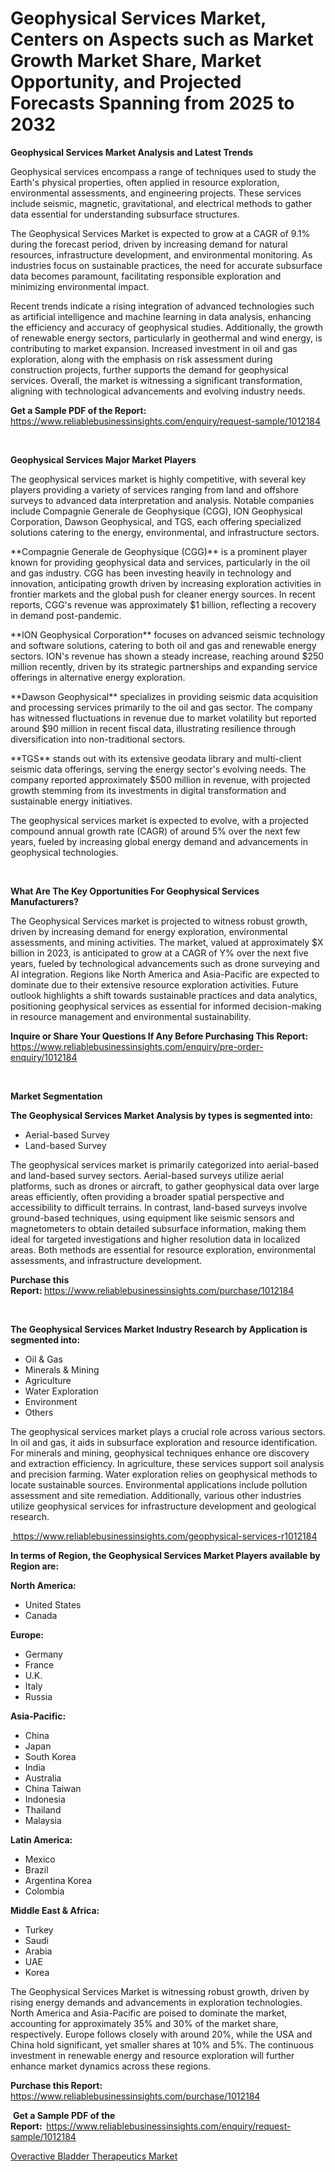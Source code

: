 <p><h1>Geophysical Services Market, Centers on Aspects such as Market Growth Market Share, Market Opportunity, and Projected Forecasts Spanning from 2025 to 2032</h1></p><p><strong>Geophysical Services Market Analysis and Latest Trends</strong></p>
<p><p>Geophysical services encompass a range of techniques used to study the Earth's physical properties, often applied in resource exploration, environmental assessments, and engineering projects. These services include seismic, magnetic, gravitational, and electrical methods to gather data essential for understanding subsurface structures. </p><p>The Geophysical Services Market is expected to grow at a CAGR of 9.1% during the forecast period, driven by increasing demand for natural resources, infrastructure development, and environmental monitoring. As industries focus on sustainable practices, the need for accurate subsurface data becomes paramount, facilitating responsible exploration and minimizing environmental impact.</p><p>Recent trends indicate a rising integration of advanced technologies such as artificial intelligence and machine learning in data analysis, enhancing the efficiency and accuracy of geophysical studies. Additionally, the growth of renewable energy sectors, particularly in geothermal and wind energy, is contributing to market expansion. Increased investment in oil and gas exploration, along with the emphasis on risk assessment during construction projects, further supports the demand for geophysical services. Overall, the market is witnessing a significant transformation, aligning with technological advancements and evolving industry needs.</p></p>
<p><strong>Get a Sample PDF of the Report:&nbsp;</strong> <a href="https://www.reliablebusinessinsights.com/enquiry/request-sample/1012184?utm_campaign=2111&utm_medium=2&utm_source=Github&utm_content=ia&utm_term=05032025&utm_id=geophysical-services">https://www.reliablebusinessinsights.com/enquiry/request-sample/1012184</a></p>
<p>&nbsp;</p>
<p><strong>Geophysical Services Major Market Players</strong></p>
<p><p>The geophysical services market is highly competitive, with several key players providing a variety of services ranging from land and offshore surveys to advanced data interpretation and analysis. Notable companies include Compagnie Generale de Geophysique (CGG), ION Geophysical Corporation, Dawson Geophysical, and TGS, each offering specialized solutions catering to the energy, environmental, and infrastructure sectors.</p><p>**Compagnie Generale de Geophysique (CGG)** is a prominent player known for providing geophysical data and services, particularly in the oil and gas industry. CGG has been investing heavily in technology and innovation, anticipating growth driven by increasing exploration activities in frontier markets and the global push for cleaner energy sources. In recent reports, CGG's revenue was approximately $1 billion, reflecting a recovery in demand post-pandemic.</p><p>**ION Geophysical Corporation** focuses on advanced seismic technology and software solutions, catering to both oil and gas and renewable energy sectors. ION's revenue has shown a steady increase, reaching around $250 million recently, driven by its strategic partnerships and expanding service offerings in alternative energy exploration.</p><p>**Dawson Geophysical** specializes in providing seismic data acquisition and processing services primarily to the oil and gas sector. The company has witnessed fluctuations in revenue due to market volatility but reported around $90 million in recent fiscal data, illustrating resilience through diversification into non-traditional sectors.</p><p>**TGS** stands out with its extensive geodata library and multi-client seismic data offerings, serving the energy sector's evolving needs. The company reported approximately $500 million in revenue, with projected growth stemming from its investments in digital transformation and sustainable energy initiatives.</p><p>The geophysical services market is expected to evolve, with a projected compound annual growth rate (CAGR) of around 5% over the next few years, fueled by increasing global energy demand and advancements in geophysical technologies.</p></p>
<p>&nbsp;</p>
<p><strong>What Are The Key Opportunities For Geophysical Services Manufacturers?</strong></p>
<p><p>The Geophysical Services market is projected to witness robust growth, driven by increasing demand for energy exploration, environmental assessments, and mining activities. The market, valued at approximately $X billion in 2023, is anticipated to grow at a CAGR of Y% over the next five years, fueled by technological advancements such as drone surveying and AI integration. Regions like North America and Asia-Pacific are expected to dominate due to their extensive resource exploration activities. Future outlook highlights a shift towards sustainable practices and data analytics, positioning geophysical services as essential for informed decision-making in resource management and environmental sustainability.</p></p>
<p><strong>Inquire or Share Your Questions If Any Before Purchasing This Report:</strong> <a href="https://www.reliablebusinessinsights.com/enquiry/pre-order-enquiry/1012184?utm_campaign=2111&utm_medium=2&utm_source=Github&utm_content=ia&utm_term=05032025&utm_id=geophysical-services">https://www.reliablebusinessinsights.com/enquiry/pre-order-enquiry/1012184</a></p>
<p>&nbsp;</p>
<p><strong>Market Segmentation</strong></p>
<p><strong>The Geophysical Services Market Analysis by types is segmented into:</strong></p>
<p><ul><li>Aerial-based Survey</li><li>Land-based Survey</li></ul></p>
<p><p>The geophysical services market is primarily categorized into aerial-based and land-based survey sectors. Aerial-based surveys utilize aerial platforms, such as drones or aircraft, to gather geophysical data over large areas efficiently, often providing a broader spatial perspective and accessibility to difficult terrains. In contrast, land-based surveys involve ground-based techniques, using equipment like seismic sensors and magnetometers to obtain detailed subsurface information, making them ideal for targeted investigations and higher resolution data in localized areas. Both methods are essential for resource exploration, environmental assessments, and infrastructure development.</p></p>
<p><strong>Purchase this Report:&nbsp;</strong><a href="https://www.reliablebusinessinsights.com/purchase/1012184?utm_campaign=2111&utm_medium=2&utm_source=Github&utm_content=ia&utm_term=05032025&utm_id=geophysical-services">https://www.reliablebusinessinsights.com/purchase/1012184</a></p>
<p>&nbsp;</p>
<p><strong>The Geophysical Services Market Industry Research by Application is segmented into:</strong></p>
<p><ul><li>Oil & Gas</li><li>Minerals & Mining</li><li>Agriculture</li><li>Water Exploration</li><li>Environment</li><li>Others</li></ul></p>
<p><p>The geophysical services market plays a crucial role across various sectors. In oil and gas, it aids in subsurface exploration and resource identification. For minerals and mining, geophysical techniques enhance ore discovery and extraction efficiency. In agriculture, these services support soil analysis and precision farming. Water exploration relies on geophysical methods to locate sustainable sources. Environmental applications include pollution assessment and site remediation. Additionally, various other industries utilize geophysical services for infrastructure development and geological research.</p></p>
<p><a href="https://www.reliablebusinessinsights.com/geophysical-services-r1012184?utm_campaign=2111&utm_medium=2&utm_source=Github&utm_content=ia&utm_term=05032025&utm_id=geophysical-services">&nbsp;https://www.reliablebusinessinsights.com/geophysical-services-r1012184</a></p>
<p><strong>In terms of Region, the Geophysical Services Market Players available by Region are:</strong></p>
<p>
    <p> <strong> North America: </strong>
        <ul>
            <li>United States</li>
            <li>Canada</li>
        </ul>
        </p> 
    <p> <strong> Europe: </strong>
        <ul>
            <li>Germany</li>
            <li>France</li>
            <li>U.K.</li>
            <li>Italy</li>
            <li>Russia</li>
        </ul>
        </p> 
    <p> <strong> Asia-Pacific: </strong>
        <ul>
            <li>China</li>
            <li>Japan</li>
            <li>South Korea</li>
            <li>India</li>
            <li>Australia</li>
            <li>China Taiwan</li>
            <li>Indonesia</li>
            <li>Thailand</li>
            <li>Malaysia</li>
        </ul>
        </p> 
    <p> <strong> Latin America: </strong>
        <ul>
            <li>Mexico</li>
            <li>Brazil</li>
            <li>Argentina Korea</li>
            <li>Colombia</li>
        </ul>
        </p> 
    <p> <strong> Middle East & Africa: </strong>
        <ul>
            <li>Turkey</li>
            <li>Saudi</li>
            <li>Arabia</li>
            <li>UAE</li>
            <li>Korea</li>
        </ul>
    </p>
    </p>
<p><p>The Geophysical Services Market is witnessing robust growth, driven by rising energy demands and advancements in exploration technologies. North America and Asia-Pacific are poised to dominate the market, accounting for approximately 35% and 30% of the market share, respectively. Europe follows closely with around 20%, while the USA and China hold significant, yet smaller shares at 10% and 5%. The continuous investment in renewable energy and resource exploration will further enhance market dynamics across these regions.</p></p>
<p><strong>Purchase this Report: </strong><a href="https://www.reliablebusinessinsights.com/purchase/1012184?utm_campaign=2111&utm_medium=2&utm_source=Github&utm_content=ia&utm_term=05032025&utm_id=geophysical-services">https://www.reliablebusinessinsights.com/purchase/1012184</a></p>
<p>&nbsp;<strong>Get a Sample PDF of the Report:&nbsp;&nbsp;</strong><a href="https://www.reliablebusinessinsights.com/enquiry/request-sample/1012184?utm_campaign=2111&utm_medium=2&utm_source=Github&utm_content=ia&utm_term=05032025&utm_id=geophysical-services">https://www.reliablebusinessinsights.com/enquiry/request-sample/1012184</a></p>
<p><strong></strong></p>
<p><p><a href="https://github.com/mookiesville/Market-Research-Report-List-1/blob/main/overactive-bladder-therapeutics-market.md?utm_campaign=2111&utm_medium=2&utm_source=Github&utm_content=ia&utm_term=05032025&utm_id=geophysical-services">Overactive Bladder Therapeutics Market</a></p></p>